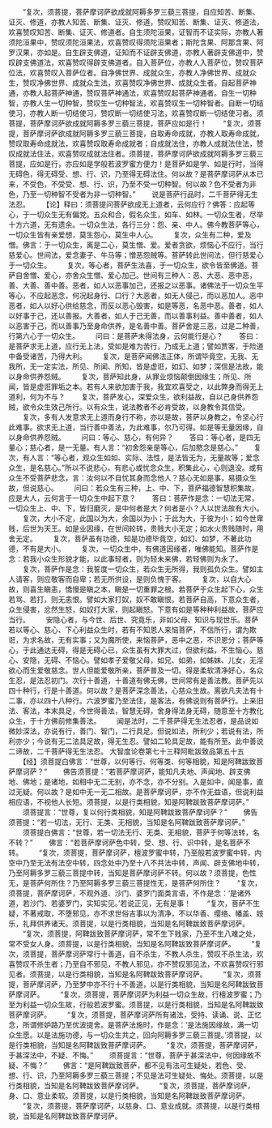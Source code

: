 <!-- { "loadSidebar": true } -->
　　“复次，须菩提，菩萨摩诃萨欲成就阿耨多罗三藐三菩提，自应知苦、断集、证灭、修道，亦教人知苦、断集、证灭、修道，赞叹知苦、断集、证灭、修道法，欢喜赞叹知苦、断集、证灭、修道者。自生须陀洹果，证智而不证实际，亦教人著须陀洹果中，赞叹须陀洹果法，欢喜赞叹得须陀洹果者；斯陀含果、阿那含果、阿罗汉果，亦如是。自生辟支佛道，证知而不证辟支佛道，亦教人著辟支佛道中，赞叹辟支佛道法，欢喜赞叹得辟支佛道者。自入菩萨位，亦教人入菩萨位，赞叹菩萨位法，欢喜赞叹入菩萨位者。自净佛世界、成就众生，亦教人净佛世界、成就众生，赞叹净佛世界、成就众生法，欢喜赞叹净佛世界、成就众生者。自起菩萨神通，亦教人起菩萨神通，赞叹菩萨神通法，欢喜赞叹起菩萨神通者。自生一切种智，亦教人生一切种智，赞叹生一切种智法，欢喜赞叹生一切种智者。自断一切结使习，亦教人断一切结使习，赞叹断一切结使习法，欢喜赞叹断一切结使习者。须菩提，菩萨摩诃萨欲成就阿耨多罗三藐三菩提，菩萨应如是行！
　　“复次，须菩提，菩萨摩诃萨欲成就阿耨多罗三藐三菩提，自取寿命成就，亦教人取寿命成就，赞叹取寿命成就法，欢喜赞叹取寿命成就者；自成就法住，亦教人成就法住法，赞叹成就法住法，欢喜赞叹成就法住者。须菩提，菩萨摩诃萨欲成就阿耨多罗三藐三菩提，应如是行，亦应如是学般若波罗蜜方便力！是菩萨如是学、如是行时，当得无碍色，得无碍受、想、行、识，乃至得无碍法住。何以故？是菩萨摩诃萨从本已来，不受色，不受受、想、行、识，乃至不受一切种智。何以故？色不受者为非色，乃至一切种智不受者为非一切种智。”
　　说是菩萨行品时，二千菩萨得无生法忍。
　　【论】释曰：须菩提问菩萨欲成无上道者，云何应行？佛答：应起等心，于一切众生无有偏党。五众和合，假名众生，如车、如林。一切众生者，尽举十方六道，无有遗余。一切众生法，各行三分：怨、亲、中人。佛今教菩萨等心，一切众生皆有亲爱想，莫生怨心，莫生中人心。
　　复次，众生有二种，爱及憎。佛言：于一切众生，离是二心，莫生憎、爱。爱者贪欲，烦恼心不应行，当行慈爱心。世间法，爱念妻子、牛马等；憎恶怨贼等。菩萨转此世间法，但行慈爱心于一切众生。
　　复次，等心者，菩萨生法喜，于一切众生，欲令皆至佛道。菩萨自舍憎、爱心，亦舍众生憎、爱心加己。世间有三种人：恶、大恶、恶中恶，善、大善、善中善。恶者，如人以恶事加己，还报之以恶事。诸佛法于一切众生平等心，不应起恶念，何况起身行、口行？大恶者，如无人侵己，而以恶加人。恶中恶者，如人以好心供给慈念，而反以恶心毁害，如是等恶，名恶中恶。善者，如人以好事于己，还以善报。大善者，如人于己无善，而以善事利益。善中善者，如人以恶害于己，而以善事乃至身命供养，是名善中善。菩萨舍是三恶，过是二种善，行第六心于一切众生。
　　问曰：是菩萨未得法身，云何能行是心？
　　答曰：是菩萨求无上道，应行无上法，受如是难为苦行，乃成无上道；譬如贾客，于险道中备受诸苦，乃得大利。
　　复次，是菩萨闻佛法正体，所谓毕竟空，无我、无我所，无一定实法，所见、所闻、所知，皆是虚诳，如幻、如梦；深信是法故，能以身命供养怨贼。
　　复次，菩萨知此身，从罪业烦恼颠倒因缘生；所见、所闻，皆是虚诳罪垢之本。若有人来欲加害于我，我宜欢喜受之，以此弊身而得无上道利，何为不与？
　　复次，菩萨发心，深爱众生，欲利益故，自以己身供养怨贼，欲令众生效己所行。以有众生，说法教者不必肯受故，以身教令其信受。
　　复次，多有人发意求无上道而身行不称，亦以是故，菩萨以身教之，令坚心行此难事。欲求无上道，当行善中善法，为此难事，尔乃可得。如是等无量因缘，自以身命供养怨贼。
　　问曰：等心、慈心，有何异？
　　答曰：等心者，是四无量心；慈心者，是一无量。有人言：“初舍怨亲是等心，后加愍念是慈心。”
　　复次，有人言：“等心者，观众生如如、实际、法性，是法皆无为，无量故等；爱念众生，是名慈心。”所以不说悲心，有悲心或忧念众生，积集此心，心则退没。或有众生不受菩萨悲念，言：汝何以不自忧其身而念他人？慈心无如是事，易摄众生故，但说慈心。
　　问曰：若众生有三种，上、中、下，菩萨福德智慧积集故，应是大人，云何言于一切众生中起下意？
　　答曰：菩萨作是念：一切法无常，一切众生上、中、下，皆归磨灭，是中何者是大？何者是小？人以世法故有大小。
　　复次，大小不定，此国以为大，余国以为小；于此为大，于彼为小；如今世卑贱，后世为天王。如是业因缘，在世间轮转，贵贱大小无定；如水火贵贱随时，用舍无定。
　　复次，菩萨虽有功德，知是功德毕竟空，如幻、如梦，不著此功德，不有是大小。
　　复次，一切众生中，有佛道因缘者，唯佛能知。菩萨作是念：若我小众生形貌才能，以此事轻者，则为轻未来佛，若轻佛则为永了。
　　复次，菩萨作是念：我誓度一切众生，若众生无所得，我则孤负众生。譬如主人请客，则应敬客而自卑；若无所供设，是则负愧于客。
　　复次，以自大心故，则喜生瞋恚，憍慢是瞋之本，瞋是一切重罪之根。若菩萨于众生起下心，众生若骂、若打，则无恚恨。譬如大家打奴，奴不敢瞋恨。若菩萨自高，下意众生者，众生侵害，忿然生怒，如奴打大家，则起瞋怒。下意有如是等种种利益故，菩萨应当行。
　　安隐心者，与今世、后世、究竟乐，非如父母、知识与现世乐。菩萨若以等心、慈心、下心利益众生时，若有不知恩人来恼菩萨，不信所行，谓为欺诳，为求名故，无有实事；又为魔所使，来恼菩萨，恶中之恶，不识恩分；菩萨等心，于此通达无碍，得是无碍心已，众生虽有大罪大过，但欲利益，不生恼心。慈心、安隐，无碍、不恼心。譬如孝子爱敬父母，如兄、如弟，如姊妹、儿女，无淫欲心而生爱敬慈念。世人但能爱敬所亲，菩萨普及一切。得是柔软清净好心，名众生忍，是法忍初门。次行十善道，十善道有佛无佛，世间常有是善法教。菩萨先以四十种行，行是十善道。何以故？是菩萨深念善法，心慈众生故。离欲凡夫法有十二事，亦以四十八种行。六波罗蜜乃至法住，是客法，有佛说则有菩萨行。上来旧法、客法，本末具足，今世得善法，智慧无碍，舍身得法身无碍，随意至十方教化众生，于十方佛前修集善法。
　　闻是法时，二千菩萨得无生法忍者，是品说如微妙深法，亦说有行，善门、智门，二行具足。但说如法，所利少；若说有法，所利亦少；今说有无二法具足故，得无生忍。譬如二轮具足故，能有所至。此中善说二谛故，二千菩萨得无生法忍。
大智度论卷第七十三释阿毗跋致品第五十五
　　【经】须菩提白佛言：“世尊，以何等行、何等类、何等相貌，知是阿鞞跋致菩萨摩诃萨？”
　　佛告须菩提：“若菩萨摩诃萨，能知凡夫地、声闻地、辟支佛地、佛地；是诸地，如相中无二无别，亦不念，亦不分别。入是如中，闻是事，直过无疑。何以故？是如中无一无二相故。是菩萨摩诃萨，亦不作无益语，但说利益相应语，不视他人长短。须菩提，以是行类相貌，知是阿鞞跋致菩萨摩诃萨。”
　　须菩提言：“世尊，复以何行类相貌，知是阿鞞跋致菩萨摩诃萨？”
　　佛告须菩提：“若一切法，无行、无类、无相貌，当知是名阿鞞跋致菩萨摩诃萨。”
　　须菩提白佛言：“世尊，若一切法无行、无类、无相貌，菩萨于何等法转，名不转？”
　　佛言：“若菩萨摩诃萨色中转，受、想、行、识中转，是名菩萨不转。
　　“复次，须菩提，菩萨摩诃萨，檀波罗蜜中转，乃至般若波罗蜜中转，内空中乃至无法有法空中转，四念处中乃至十八不共法中转，声闻、辟支佛地中转，乃至阿耨多罗三藐三菩提中转，当知是菩萨摩诃萨不转。何以故？须菩提，色性无，是菩萨何所住？乃至阿耨多罗三藐三菩提性无，是菩萨何所住？
　　“复次，须菩提，菩萨摩诃萨，不观外道、沙门、婆罗门面类言语，不作是念：‘是诸外道，若沙门、若婆罗门，实知实见。’若说正见，无有是事！
　　“复次，菩萨不生疑，不著戒取，不堕邪见，亦不求世俗吉事以为清净，不以华香、缨络、幡盖、妓乐，礼拜供养诸天。须菩提，以是行类相貌，当知是名阿鞞跋致菩萨摩诃萨。
　　“复次，须菩提，阿鞞跋致菩萨摩诃萨，常不生下贱家，乃至不生八难之处，常不受女人身。须菩提，以是行类相貌，当知是名阿鞞跋致菩萨摩诃萨。
　　“复次，须菩提，菩萨摩诃萨常行十善道，自不杀生，不教人杀生，赞叹不杀生法，欢喜赞叹不杀生者；乃至自不邪见，不教人邪见，亦不赞叹邪见法，不欢喜赞叹行邪见者。须菩提，以是行类相貌，当知是名阿鞞跋致菩萨摩诃萨。
　　“复次，须菩提，菩萨摩诃萨，乃至梦中亦不行十不善道，以是行类相貌，当知是名阿鞞跋致菩萨摩诃萨。
　　“复次，须菩提，菩萨摩诃萨为利益一切众生故，行檀波罗蜜；乃至为利益一切众生故，行般若波罗蜜。须菩提，以是行类相貌，当知是名阿鞞跋致菩萨摩诃萨。
　　“复次，须菩提，菩萨摩诃萨所有诸法，受持、读诵、说、正忆念，所谓修妒路乃至优波提舍。是菩萨法施时，作是念：‘是法施因缘故，满一切众生愿。以是法施功德，与一切众生共之，回向阿耨多罗三藐三菩提。’须菩提，以是行类相貌，当知是名阿鞞跋致菩萨摩诃萨。
　　“复次，须菩提，菩萨摩诃萨，于甚深法中，不疑、不悔。”
　　须菩提言：“世尊，菩萨于甚深法中，何因缘故不疑、不悔？”
　　佛言：“是阿鞞跋致菩萨，都不见有法可生疑处，若色、受、想、行、识，乃至阿耨多罗三藐三菩提；不见是法可生疑处、悔处。须菩提，以是行类相貌，当知是名阿鞞跋致菩萨摩诃萨。
　　“复次，须菩提，菩萨摩诃萨，身、口、意业柔软。须菩提，以是行类相貌，当知是名阿鞞跋致菩萨摩诃萨。
　　“复次，须菩提，菩萨摩诃萨，以慈身、口、意业成就。须菩提，以是行类相貌，当知是名阿鞞跋致菩萨摩诃萨。
